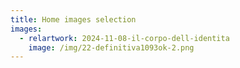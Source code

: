 ```yaml
---
title: Home images selection
images:
  - relartwork: 2024-11-08-il-corpo-dell-identita
    image: /img/22-definitiva1093ok-2.png
---
```


